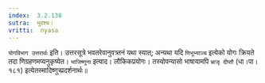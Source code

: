 ```yaml
---
index:  3.2.138
sutra:  भुवश्च।
vritti:  nyasa
---
```


`योगविभाग उत्तरार्थः` इति। उत्तरसूत्रे भवतरेवानुवत्र्तनं यथा स्यात्; अन्यथा यदि `णिभूभ्याञ्च` इत्येको योगः क्रियते तदा णिग्रहणमप्यनुकृष्येत। `भाजिष्णुना` इत्याद। लौकिकप्रयोगः। तस्योपन्यासो भाषायामपि `भ्राजृ दीप्तौ` (धा।पा।१८१) इत्येतस्मादिष्णुच्प्रदर्शनार्थः॥
